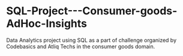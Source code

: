 # SQL-Project---Consumer-goods-AdHoc-Insights
Data Analytics project using SQL as a part of challenge organized by Codebasics and Atliq Techs in the consumer goods domain.

